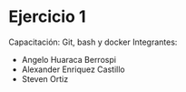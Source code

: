 # Ejercicio 1
Capacitación: Git, bash y docker
Integrantes:
- Angelo Huaraca Berrospi
- Alexander Enriquez Castillo
- Steven Ortiz
